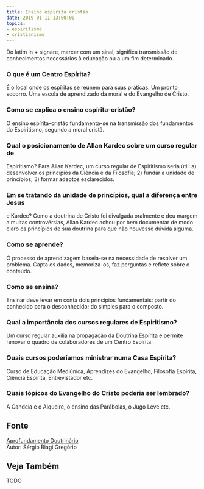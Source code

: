 ```yaml
---
title: Ensino espírita cristão
date: 2019-01-11 13:00:00
topics: 
- espiritismo
- cristianismo
---
```



Do latim in + signare, marcar com um sinal, significa transmissão de
conhecimentos necessários à educação ou a um fim determinado.

### O que é um Centro Espírita?
É o local onde os espíritas se reúnem para suas práticas. Um pronto
socorro. Uma escola de aprendizado da moral e do Evangelho de Cristo.

### Como se explica o ensino espírita-cristão?
O ensino espírita-cristão fundamenta-se na transmissão dos fundamentos
do Espiritismo, segundo a moral cristã.

### Qual o posicionamento de Allan Kardec sobre um curso regular de
Espiritismo?
Para Allan Kardec, um curso regular de Espiritismo seria útil: a)
desenvolver os princípios da Ciência e da Filosofia; 2) fundar a unidade
de princípios; 3) formar adeptos esclarecidos.

### Em se tratando da unidade de princípios, qual a diferença entre Jesus
e Kardec?
Como a doutrina de Cristo foi divulgada oralmente e deu margem a muitas
controvérsias, Allan Kardec achou por bem documentar de modo claro os
princípios de sua doutrina para que não houvesse dúvida alguma.

### Como se aprende?
O processo de aprendizagem baseia-se na necessidade de resolver um
problema. Capta os dados, memoriza-os, faz perguntas e reflete sobre o
conteúdo.

### Como se ensina?
Ensinar deve levar em conta dois princípios fundamentais: partir do
conhecido para o desconhecido; do simples para o composto.

### Qual a importância dos cursos regulares de Espiritismo?
Um curso regular auxilia na propagação da Doutrina Espírita e permite
renovar o quadro de colaboradores de um Centro Espírita.

### Quais cursos poderíamos ministrar numa Casa Espírita?
Curso de Educação Mediúnica, Aprendizes do Evangelho, Filosofia
Espírita, Ciência Espírita, Entrevistador etc.

### Quais tópicos do Evangelho do Cristo poderia ser lembrado?
A Candeia e o Alqueire, o ensino das Parábolas, o Jugo Leve etc.

## Fonte
[Aprofundamento Doutrinário](https://sites.google.com/view/aprofundamentodoutrinario/ensino-espírita-cristão)  
Autor: Sérgio Biagi Gregório

## Veja Também
TODO


